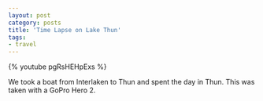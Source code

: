 ```yaml
---
layout: post
category: posts
title: 'Time Lapse on Lake Thun'
tags: 
- travel
---
```


{% youtube pgRsHEHpExs %}


We took a boat from Interlaken to Thun and spent the day in Thun. This was taken with a GoPro Hero 2.
